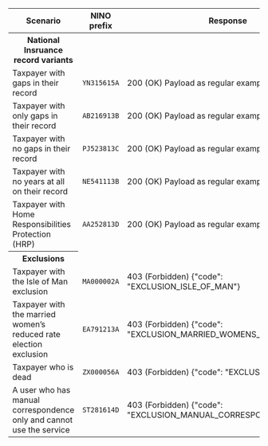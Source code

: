 <table>
  <thead>
    <tr>
      <th>Scenario</th>
      <th>NINO prefix</th>
      <th>Response</th>
    </tr>
  </thead>
  <tbody>
    <tr>
      <th>National Insruance record variants</th>
    </tr>
    <tr>
      <td>Taxpayer with gaps in their record</td>
      <td><code class="code--slim">YN315615A</code></td>
      <td>200 (OK) Payload as regular example above</td>
    </tr>
    <tr>
      <td>Taxpayer with only gaps in their record</td>
      <td><code class="code--slim">AB216913B</code></td>
      <td>200 (OK) Payload as regular example above</td>
    </tr>
    <tr>
      <td>Taxpayer with no gaps in their record</td>
      <td><code class="code--slim">PJ523813C</code></td>
      <td>200 (OK) Payload as regular example above</td>
    </tr>
    <tr>
      <td>Taxpayer with no years at all on their record</td>
      <td><code class="code--slim">NE541113B</code></td>
      <td>200 (OK) Payload as regular example above</td>
    </tr>
    <tr>
      <td>Taxpayer with Home Responsibilities Protection (HRP)</td>
      <td><code class="code--slim">AA252813D</code></td>
      <td>200 (OK) Payload as regular example above</td>
    </tr>
    <tr>
      <th>Exclusions</th>
    </tr>
    <tr>
      <td>Taxpayer with the Isle of Man exclusion</td>
      <td><code class="code--slim">MA000002A</code></td>
      <td>403 (Forbidden) {"code": "EXCLUSION_ISLE_OF_MAN"}</td>
    </tr>
    <tr>
      <td>Taxpayer with the married women’s reduced rate election exclusion</td>
      <td><code class="code--slim">EA791213A</code></td>
      <td>403 (Forbidden) {"code": "EXCLUSION_MARRIED_WOMENS_REDUCED_RATE"}</td>
    </tr>
    <tr>
      <td>Taxpayer who is dead</td>
      <td><code class="code--slim">ZX000056A</code></td>
      <td>403 (Forbidden) {"code": "EXCLUSION_DEAD"}</td>
    </tr>
    <tr>
      <td>A user who has manual correspondence only and cannot use the service</td>
      <td><code class="code--slim">ST281614D</code></td>
      <td>403 (Forbidden) {"code": "EXCLUSION_MANUAL_CORRESPONDENCE"}</td>
    </tr>
  </tbody>
</table>
